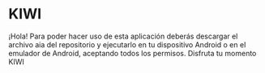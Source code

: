 # KIWI
¡Hola! Para poder hacer uso de esta aplicación deberás descargar el archivo aia del repositorio y ejecutarlo en tu dispositivo Android o en el emulador de Android, aceptando todos los permisos.
Disfruta tu momento KIWI

